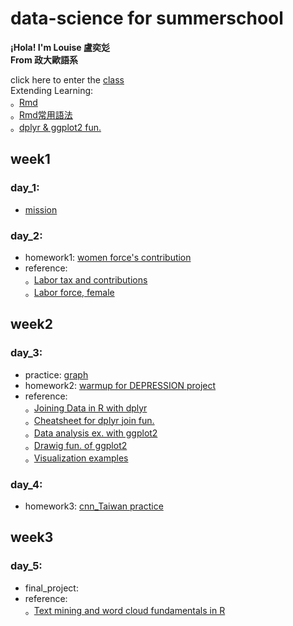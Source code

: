 # data-science for summerschool    
  
__¡Hola! I'm Louise 盧奕彣__  
__From 政大歐語系__  
  
click here to enter the [class](https://www.peculab.org/)  
Extending Learning:  
。[Rmd](https://medium.com/datainpoint/communicating-md-e53a08e6652f)  
。[Rmd常用語法](https://markdown.tw/)  
。[dplyr & ggplot2 fun.](https://monashbioinformaticsplatform.github.io/r-more/topics/tidyverse.html)


## week1  
### day_1:  
* [mission](https://louiselu1011.github.io/data-science-summerschool/day%201/beginning.html)  
### day_2:  
* homework1: [women force's contribution](https://louiselu1011.github.io/data-science-summerschool/day%202%20homework1/data_combined.html)   
* reference:  
。[Labor tax and contributions](https://data.worldbank.org/indicator/IC.TAX.LABR.CP.ZS?view=chart)    
。[Labor force, female](https://data.worldbank.org/indicator/SL.TLF.TOTL.FE.ZS?view=chart)
## week2  
### day_3:  
* practice: [graph](https://louiselu1011.github.io/data-science-summerschool/day%203%20visualization/graph-practice.html)  
* homework2: [warmup for DEPRESSION project](https://louiselu1011.github.io/data-science-summerschool/day%203%20visualization/warmup-for-project.html)  
* reference:   
。[Joining Data in R with dplyr](https://rpubs.com/williamsurles/293454)  
。[Cheatsheet for dplyr join fun.](https://stat545.com/bit001_dplyr-cheatsheet.html#left_joinpublishers-superheroes)  
。[Data analysis ex. with ggplot2](https://www.sharpsightlabs.com/blog/data-analysis-example-r-supercars-part2/)  
。[Drawig fun. of ggplot2](http://rpubs.com/MingLun-Wu/409889)  
。[Visualization examples](https://nuitrcs.github.io/ggplotworkshop/ggplot.html#multiple_lines)  
### day_4:  
* homework3: [cnn_Taiwan practice](https://louiselu1011.github.io/data-science-summerschool/day%204%20wordcloud/cnn_Taiwan-practice.html)
## week3  
### day_5:  
* final_project:  
* reference:  
。[Text mining and word cloud fundamentals in R](http://www.sthda.com/english/wiki/text-mining-and-word-cloud-fundamentals-in-r-5-simple-steps-you-should-know)
